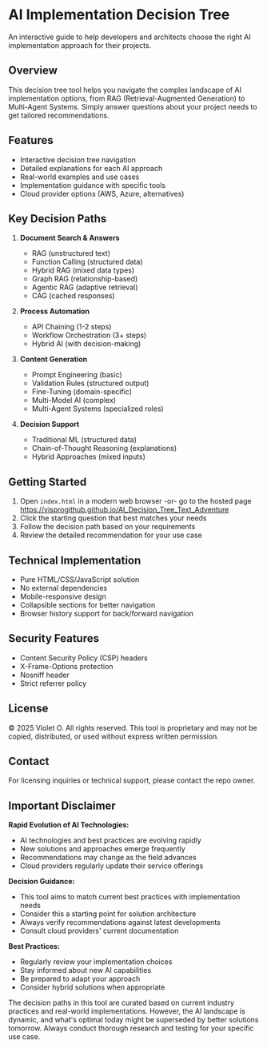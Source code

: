 # AI Implementation Decision Tree

An interactive guide to help developers and architects choose the right AI implementation approach for their projects.

## Overview

This decision tree tool helps you navigate the complex landscape of AI implementation options, from RAG (Retrieval-Augmented Generation) to Multi-Agent Systems. Simply answer questions about your project needs to get tailored recommendations.

## Features

- Interactive decision tree navigation
- Detailed explanations for each AI approach
- Real-world examples and use cases
- Implementation guidance with specific tools
- Cloud provider options (AWS, Azure, alternatives)

## Key Decision Paths

1. **Document Search & Answers**
   - RAG (unstructured text)
   - Function Calling (structured data)
   - Hybrid RAG (mixed data types)
   - Graph RAG (relationship-based)
   - Agentic RAG (adaptive retrieval)
   - CAG (cached responses)

2. **Process Automation**
   - API Chaining (1-2 steps)
   - Workflow Orchestration (3+ steps)
   - Hybrid AI (with decision-making)

3. **Content Generation**
   - Prompt Engineering (basic)
   - Validation Rules (structured output)
   - Fine-Tuning (domain-specific)
   - Multi-Model AI (complex)
   - Multi-Agent Systems (specialized roles)

4. **Decision Support**
   - Traditional ML (structured data)
   - Chain-of-Thought Reasoning (explanations)
   - Hybrid Approaches (mixed inputs)

## Getting Started

1. Open `index.html` in a modern web browser -or- go to the hosted page https://visprogithub.github.io/AI_Decision_Tree_Text_Adventure
2. Click the starting question that best matches your needs
3. Follow the decision path based on your requirements
4. Review the detailed recommendation for your use case

## Technical Implementation

- Pure HTML/CSS/JavaScript solution
- No external dependencies
- Mobile-responsive design
- Collapsible sections for better navigation
- Browser history support for back/forward navigation

## Security Features

- Content Security Policy (CSP) headers
- X-Frame-Options protection
- Nosniff header
- Strict referrer policy

## License

© 2025 Violet O. All rights reserved. This tool is proprietary and may not be copied, distributed, or used without express written permission.

## Contact

For licensing inquiries or technical support, please contact the repo owner.

## Important Disclaimer

**Rapid Evolution of AI Technologies:**
- AI technologies and best practices are evolving rapidly
- New solutions and approaches emerge frequently
- Recommendations may change as the field advances
- Cloud providers regularly update their service offerings

**Decision Guidance:**
- This tool aims to match current best practices with implementation needs
- Consider this a starting point for solution architecture
- Always verify recommendations against latest developments
- Consult cloud providers' current documentation

**Best Practices:**
- Regularly review your implementation choices
- Stay informed about new AI capabilities
- Be prepared to adapt your approach
- Consider hybrid solutions when appropriate

The decision paths in this tool are curated based on current industry practices and real-world implementations. However, the AI landscape is dynamic, and what's optimal today might be superseded by better solutions tomorrow. Always conduct thorough research and testing for your specific use case.
